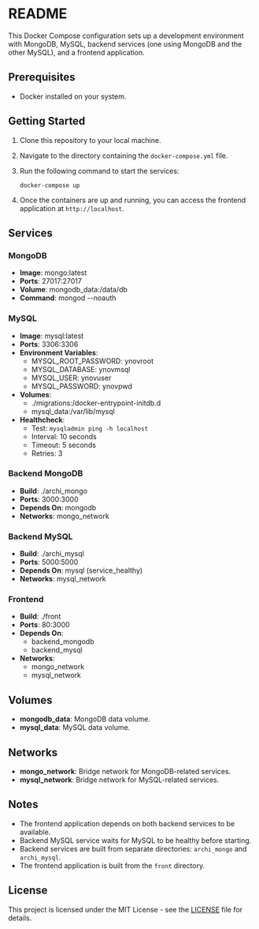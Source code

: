 # README

This Docker Compose configuration sets up a development environment with MongoDB, MySQL, backend services (one using MongoDB and the other MySQL), and a frontend application.

## Prerequisites

- Docker installed on your system.

## Getting Started

1. Clone this repository to your local machine.

2. Navigate to the directory containing the `docker-compose.yml` file.

3. Run the following command to start the services:

    ```
    docker-compose up
    ```

4. Once the containers are up and running, you can access the frontend application at `http://localhost`.

## Services

### MongoDB

- **Image**: mongo:latest
- **Ports**: 27017:27017
- **Volume**: mongodb_data:/data/db
- **Command**: mongod --noauth

### MySQL

- **Image**: mysql:latest
- **Ports**: 3306:3306
- **Environment Variables**:
  - MYSQL_ROOT_PASSWORD: ynovroot
  - MYSQL_DATABASE: ynovmsql
  - MYSQL_USER: ynovuser
  - MYSQL_PASSWORD: ynovpwd
- **Volumes**:
  - ./migrations:/docker-entrypoint-initdb.d
  - mysql_data:/var/lib/mysql
- **Healthcheck**:
  - Test: `mysqladmin ping -h localhost`
  - Interval: 10 seconds
  - Timeout: 5 seconds
  - Retries: 3

### Backend MongoDB

- **Build**: ./archi_mongo
- **Ports**: 3000:3000
- **Depends On**: mongodb
- **Networks**: mongo_network

### Backend MySQL

- **Build**: ./archi_mysql
- **Ports**: 5000:5000
- **Depends On**: mysql (service_healthy)
- **Networks**: mysql_network

### Frontend

- **Build**: ./front
- **Ports**: 80:3000
- **Depends On**:
  - backend_mongodb
  - backend_mysql
- **Networks**:
  - mongo_network
  - mysql_network

## Volumes

- **mongodb_data**: MongoDB data volume.
- **mysql_data**: MySQL data volume.

## Networks

- **mongo_network**: Bridge network for MongoDB-related services.
- **mysql_network**: Bridge network for MySQL-related services.

## Notes

- The frontend application depends on both backend services to be available.
- Backend MySQL service waits for MySQL to be healthy before starting.
- Backend services are built from separate directories: `archi_mongo` and `archi_mysql`.
- The frontend application is built from the `front` directory.

## License

This project is licensed under the MIT License - see the [LICENSE](LICENSE) file for details.